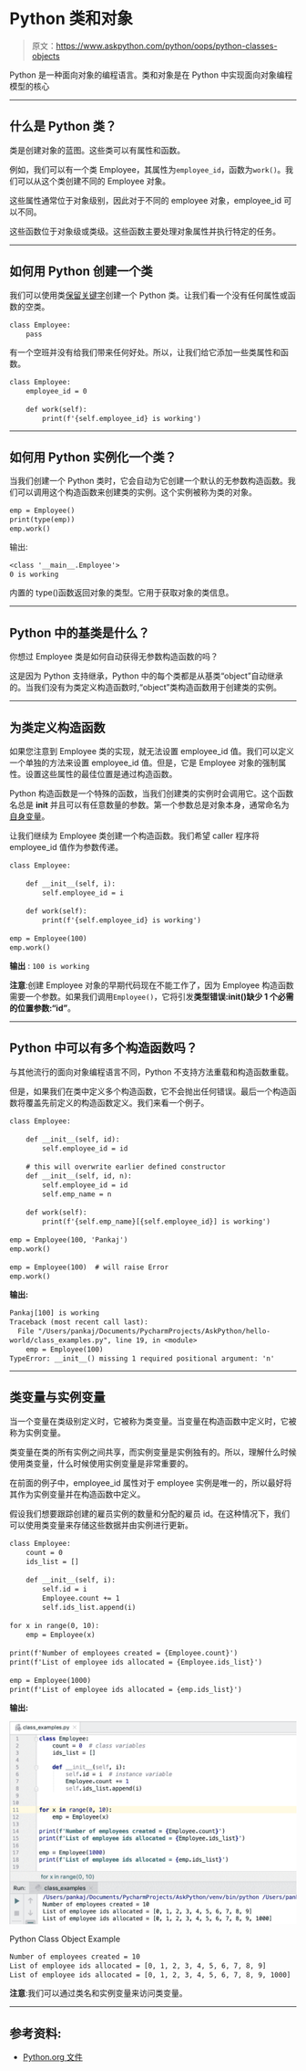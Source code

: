 # Python 类和对象

> 原文：<https://www.askpython.com/python/oops/python-classes-objects>

Python 是一种面向对象的编程语言。类和对象是在 Python 中实现面向对象编程模型的核心

* * *

## 什么是 Python 类？

类是创建对象的蓝图。这些类可以有属性和函数。

例如，我们可以有一个类 Employee，其属性为`employee_id`，函数为`work()`。我们可以从这个类创建不同的 Employee 对象。

这些属性通常位于对象级别，因此对于不同的 employee 对象，employee_id 可以不同。

这些函数位于对象级或类级。这些函数主要处理对象属性并执行特定的任务。

* * *

## 如何用 Python 创建一个类

我们可以使用类[保留关键字](https://www.askpython.com/python/python-keywords)创建一个 Python 类。让我们看一个没有任何属性或函数的空类。

```
class Employee:
    pass

```

有一个空班并没有给我们带来任何好处。所以，让我们给它添加一些类属性和函数。

```
class Employee:
    employee_id = 0

    def work(self):
        print(f'{self.employee_id} is working')

```

* * *

## 如何用 Python 实例化一个类？

当我们创建一个 Python 类时，它会自动为它创建一个默认的无参数构造函数。我们可以调用这个构造函数来创建类的实例。这个实例被称为类的对象。

```
emp = Employee()
print(type(emp))
emp.work()

```

输出:

```
<class '__main__.Employee'>
0 is working

```

内置的 type()函数返回对象的类型。它用于获取对象的类信息。

* * *

## Python 中的基类是什么？

你想过 Employee 类是如何自动获得无参数构造函数的吗？

这是因为 Python 支持继承，Python 中的每个类都是从基类“object”自动继承的。当我们没有为类定义构造函数时,“object”类构造函数用于创建类的实例。

* * *

## 为类定义构造函数

如果您注意到 Employee 类的实现，就无法设置 employee_id 值。我们可以定义一个单独的方法来设置 employee_id 值。但是，它是 Employee 对象的强制属性。设置这些属性的最佳位置是通过构造函数。

Python 构造函数是一个特殊的函数，当我们创建类的实例时会调用它。这个函数名总是 __init__ 并且可以有任意数量的参数。第一个参数总是对象本身，通常命名为[自身变量](https://www.askpython.com/python/python-self-variable)。

让我们继续为 Employee 类创建一个构造函数。我们希望 caller 程序将 employee_id 值作为参数传递。

```
class Employee:

    def __init__(self, i):
        self.employee_id = i

    def work(self):
        print(f'{self.employee_id} is working')

emp = Employee(100)
emp.work()

```

**输出** : `100 is working`

**注意**:创建 Employee 对象的早期代码现在不能工作了，因为 Employee 构造函数需要一个参数。如果我们调用`Employee()`，它将引发**类型错误:init()缺少 1 个必需的位置参数:“id”**。

* * *

## Python 中可以有多个构造函数吗？

与其他流行的面向对象编程语言不同，Python 不支持方法重载和构造函数重载。

但是，如果我们在类中定义多个构造函数，它不会抛出任何错误。最后一个构造函数将覆盖先前定义的构造函数定义。我们来看一个例子。

```
class Employee:

    def __init__(self, id):
        self.employee_id = id

    # this will overwrite earlier defined constructor
    def __init__(self, id, n):  
        self.employee_id = id
        self.emp_name = n

    def work(self):
        print(f'{self.emp_name}[{self.employee_id}] is working')

emp = Employee(100, 'Pankaj')
emp.work()

emp = Employee(100)  # will raise Error
emp.work()

```

**输出:**

```
Pankaj[100] is working
Traceback (most recent call last):
  File "/Users/pankaj/Documents/PycharmProjects/AskPython/hello-world/class_examples.py", line 19, in <module>
    emp = Employee(100)
TypeError: __init__() missing 1 required positional argument: 'n'

```

* * *

## 类变量与实例变量

当一个变量在类级别定义时，它被称为类变量。当变量在构造函数中定义时，它被称为实例变量。

类变量在类的所有实例之间共享，而实例变量是实例独有的。所以，理解什么时候使用类变量，什么时候使用实例变量是非常重要的。

在前面的例子中，employee_id 属性对于 employee 实例是唯一的，所以最好将其作为实例变量并在构造函数中定义。

假设我们想要跟踪创建的雇员实例的数量和分配的雇员 id。在这种情况下，我们可以使用类变量来存储这些数据并由实例进行更新。

```
class Employee:
    count = 0
    ids_list = []

    def __init__(self, i):
        self.id = i
        Employee.count += 1
        self.ids_list.append(i)

for x in range(0, 10):
    emp = Employee(x)

print(f'Number of employees created = {Employee.count}')
print(f'List of employee ids allocated = {Employee.ids_list}')

emp = Employee(1000)
print(f'List of employee ids allocated = {emp.ids_list}')

```

**输出:**

![Python Class Object Example](img/d432d8b760fb6715cf0e3184428aa90d.png)

Python Class Object Example

```
Number of employees created = 10
List of employee ids allocated = [0, 1, 2, 3, 4, 5, 6, 7, 8, 9]
List of employee ids allocated = [0, 1, 2, 3, 4, 5, 6, 7, 8, 9, 1000]

```

**注意**:我们可以通过类名和实例变量来访问类变量。

* * *

## 参考资料:

*   [Python.org 文件](https://docs.python.org/3/tutorial/classes.html)